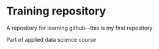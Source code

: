 # Training repository

A repository for learning github--this is my first repository

Part of applied data science course

